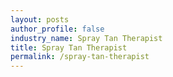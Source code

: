 ```yaml
---
layout: posts 
author_profile: false 
industry_name: Spray Tan Therapist
title: Spray Tan Therapist
permalink: /spray-tan-therapist
---
```

